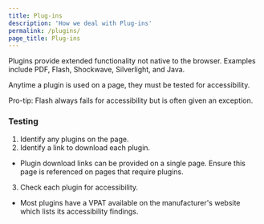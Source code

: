 ```yaml
---
title: Plug-ins
description: 'How we deal with Plug-ins'
permalink: /plugins/
page_title: Plug-ins
---
```

Plugins provide extended functionality not native to the browser. Examples include PDF, Flash, Shockwave, Silverlight, and Java.

Anytime a plugin is used on a page, they must be tested for accessibility.

Pro-tip: Flash always fails for accessibility but is often given an exception.

### Testing

1. Identify any plugins on the page.
2. Identify a link to download each plugin.
 * Plugin download links can be provided on a single page. Ensure this page is referenced on pages that require plugins.
3. Check each plugin for accessibility.
  * Most plugins have a VPAT available on the manufacturer's website which lists its accessibility findings.
